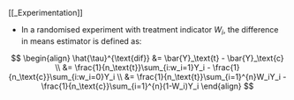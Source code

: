 [[_Experimentation]]

- In a randomised experiment with treatment indicator $W_i$, the difference in means estimator is defined as:

$$
\begin{align}
\hat{\tau}^{\text{dif}}
&= \bar{Y}_\text{t} - \bar{Y}_\text{c} \\
&= \frac{1}{n_\text{t}}\sum_{i:w_i=1}Y_i - \frac{1}{n_\text{c}}\sum_{i:w_i=0}Y_i \\
&= \frac{1}{n_\text{t}}\sum_{i=1}^{n}W_iY_i - \frac{1}{n_\text{c}}\sum_{i=1}^{n}(1-W_i)Y_i
\end{align}
$$


